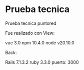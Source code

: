 # Prueba tecnica
 Prueba tecnica puntored
 
 Fue realizado con 
 View:
 
 vue 3.0
 npm 10.4.0
 node v20.10.0
 
 
 Back:
 
 
 Rails 7.1.3.2
 ruby 3.3.0
 puerto: 3000
 
